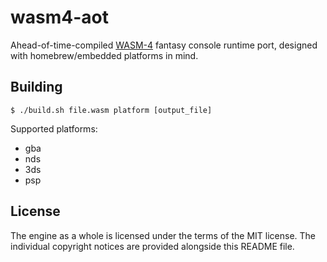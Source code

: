 # wasm4-aot

Ahead-of-time-compiled [WASM-4](https://wasm4.org/) fantasy console runtime port, designed with homebrew/embedded platforms in mind.

## Building

    $ ./build.sh file.wasm platform [output_file]

Supported platforms:

  * gba
  * nds
  * 3ds
  * psp

## License

The engine as a whole is licensed under the terms of the MIT license. The individual copyright notices are provided alongside this README file.
